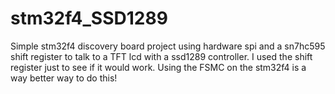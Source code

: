# stm32f4_SSD1289
Simple stm32f4 discovery board project using hardware spi and a sn7hc595 shift register to talk to a TFT lcd with a ssd1289 controller.
I used the shift register just to see if it would work. Using the FSMC on the stm32f4 is a way better way to do this!
